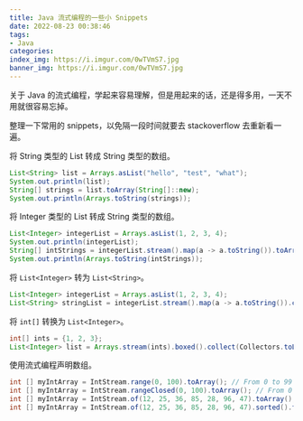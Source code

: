 ```yaml
---
title: Java 流式编程的一些小 Snippets
date: 2022-08-23 00:38:46
tags:
- Java
categories:
index_img: https://i.imgur.com/0wTVmS7.jpg
banner_img: https://i.imgur.com/0wTVmS7.jpg
---
```


关于 Java 的流式编程，学起来容易理解，但是用起来的话，还是得多用，一天不用就很容易忘掉。

整理一下常用的 snippets，以免隔一段时间就要去 stackoverflow 去重新看一遍。

将 String 类型的 List 转成 String 类型的数组。

```java
List<String> list = Arrays.asList("hello", "test", "what");
System.out.println(list);
String[] strings = list.toArray(String[]::new);
System.out.println(Arrays.toString(strings));
```

将 Integer 类型的 List 转成 String 类型的数组。

```java
List<Integer> integerList = Arrays.asList(1, 2, 3, 4);
System.out.println(integerList);
String[] intStrings = integerList.stream().map(a -> a.toString()).toArray(String[]::new);
System.out.println(Arrays.toString(intStrings));
```

将 `List<Integer>` 转为 `List<String>`。

```java
List<Integer> integerList = Arrays.asList(1, 2, 3, 4);
List<String> stringList = integerList.stream().map(a -> a.toString()).collect(Collectors.toList());
```

将 `int[]` 转换为 `List<Integer>`。

```java
int[] ints = {1, 2, 3};
List<Integer> list = Arrays.stream(ints).boxed().collect(Collectors.toList());
```

使用流式编程声明数组。

```java
int [] myIntArray = IntStream.range(0, 100).toArray(); // From 0 to 99
int [] myIntArray = IntStream.rangeClosed(0, 100).toArray(); // From 0 to 100
int [] myIntArray = IntStream.of(12, 25, 36, 85, 28, 96, 47).toArray(); // The order is preserved.
int [] myIntArray = IntStream.of(12, 25, 36, 85, 28, 96, 47).sorted().toArray(); // Sort 
```
